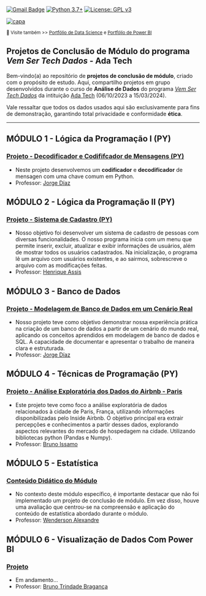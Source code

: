 
[![Gmail Badge](https://img.shields.io/badge/-Gmail-c14438?style=flat-square&logo=Gmail&logoColor=white&link=mailto:tgmarinho@gmail.com)](mailto:sarahfrezende@gmail.com) [![Python 3.7+](https://img.shields.io/badge/python-3.7+-blue.svg)](https://www.python.org/downloads/release/python-360/) [![License: GPL v3](https://img.shields.io/badge/License-GPLv3-blue.svg)](https://www.gnu.org/licenses/gpl-3.0) 

[![capa](https://media.discordapp.net/attachments/1063559719291199599/1200114082808872990/Thumb-Adafff.png?ex=660599d6&is=65f324d6&hm=a02154f96fe65d8f6eed316437c383475fc803e17d7abd93490ac89a56735774&=&format=webp&quality=lossless&width=998&height=251)](https://github.com/SarahFeanor?tab=repositories)

<sub> 🔗 Visite também >> [Portfólio de Data Science](https://github.com/sarahfeanor/Portfolio-DataScience) e [Portfólio de Power BI](https://github.com/SarahFeanor/Portfolio_PowerBI) </sub>

## Projetos de Conclusão de Módulo do programa _Vem Ser Tech Dados_ - Ada Tech 

Bem-vindo(a) ao repositório de **projetos de conclusão de módulo**, criado com o propósito de estudo. Aqui, compartilho projetos em grupo desenvolvidos durante o curso de **Análise de Dados** do programa [_Vem Ser Tech Dados_](https://ada.tech/sou-aluno/programas/ifood-vem-ser-tech) da intituição [Ada Tech](https://ada.tech/) (06/10/2023 a 15/03/2024). 

Vale ressaltar que todos os dados usados aqui são exclusivamente para fins de demonstração, garantindo total privacidade e conformidade **ética**. 

---

## MÓDULO 1 - Lógica da Programação I (PY) 
### [Projeto - Decodificador e Codififcador de Mensagens (PY)](https://github.com/SarahFeanor/Data_Modeling_Project_ADAtech) 
- Neste projeto desenvolvemos um **codificador** e **decodificador** de mensagen com uma chave comum em Python.
- Professor: [Jorge Díaz](https://www.linkedin.com/in/jchambyd/)
    
## MÓDULO 2 - Lógica da Programação II (PY) 
### [Projeto - Sistema de Cadastro (PY)](https://github.com/SarahFeanor/Registration_System_Project_AdaTech) 
- Nosso objetivo foi desenvolver um sistema de cadastro de pessoas com diversas funcionalidades. O nosso programa inicia com um menu que permite inserir, excluir, atualizar e exibir informações de usuários, além de mostrar todos os usuários cadastrados. Na inicialização, o programa lê um arquivo com usuários existentes, e ao sairmos, sobrescreve o arquivo com as modificações feitas.
- Professor: [Henrique Assis](https://www.linkedin.com/in/henrique-assis-cordeiro-964748118/)

## MÓDULO 3 - Banco de Dados 
### [Projeto - Modelagem de Banco de Dados em um Cenário Real](https://github.com/SarahFeanor/Data_Modeling_Project_ADAtech) 
- Nosso projeto teve como objetivo demonstrar nossa experiência prática na criação de um banco de dados a partir de um cenário do mundo real, aplicando os conceitos aprendidos em modelagem de banco de dados e SQL. A capacidade de documentar e apresentar o trabalho de maneira clara e estruturada.
- Professor: [Jorge Díaz](https://www.linkedin.com/in/jchambyd/)

## MÓDULO 4 - Técnicas de Programação (PY)
### [Projeto - Análise Exploratória dos Dados do Airbnb - Paris](https://github.com/SarahFeanor/Airbnb_Paris_EDA_Project_ADATech) 
- Este projeto teve como foco a análise exploratória de dados relacionados à cidade de Paris, França, utilizando informações disponibilizadas pelo Inside Airbnb. O objetivo principal era extrair percepções e conhecimentos a partir desses dados, explorando aspectos relevantes do mercado de hospedagem na cidade. Utilizando bibliotecas python (Pandas e Numpy).
- Professor: [Bruno Issamo](https://www.linkedin.com/in/bruno-issamo-7a977311a/)

## MÓDULO 5 - Estatística
### [Conteúdo Didático do Módulo](https://github.com/SarahFeanor/Projetos_Curso_AdaTech/tree/main/Downloads/Cursa_ADA_notesbooks/Modulo%2005%20-%20Estat%C3%ADstica)
- No contexto deste módulo específico, é importante destacar que não foi implementado um projeto de conclusão de módulo. Em vez disso, houve uma avaliação que centrou-se na compreensão e aplicação do conteúdo de estatística abordado durante o módulo.
- Professor: [Wenderson Alexandre](https://www.linkedin.com/in/wenderson-alexandre-s-s-perfe?utm_source=share&utm_campaign=share_via&utm_content=profile&utm_medium=ios_app)

## MÓDULO 6 - Visualização de Dados Com Power BI
### [Projeto]() 
- Em andamento...
- Professor: [Bruno Trindade Bragança](https://www.linkedin.com/in/brunotrbr/)
